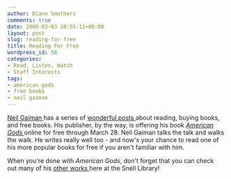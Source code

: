 ```yaml
---
author: Diann Smothers
comments: true
date: 2008-03-03 20:55:11+00:00
layout: post
slug: reading-for-free
title: Reading For Free
wordpress_id: 58
categories:
- Read, Listen, Watch
- Staff Interests
tags:
- american gods
- free books
- neil gaiman
---
```


[Neil Gaiman ](http://www.neilgaiman.com/)has a series of [wonderful posts ](http://journal.neilgaiman.com/search/label/free%20book)about reading, buying books, and free books. His publisher, by the way, is offering his book [_American Gods_ ](http://tiny.cc/WRiXE)online for free through March 28. Neil Gaiman talks the talk and walks the walk. He writes really well too - and now's your chance to read one of his more popular books for free if you aren't familiar with him.

When you're done with _American Gods_, don't forget that you can check out many of his [other works ](http://nucat.lib.neu.edu/search~/a?searchtype=a&searcharg=gaiman+neil&searchscope=13&SORT=D)here at the Snell Library!
